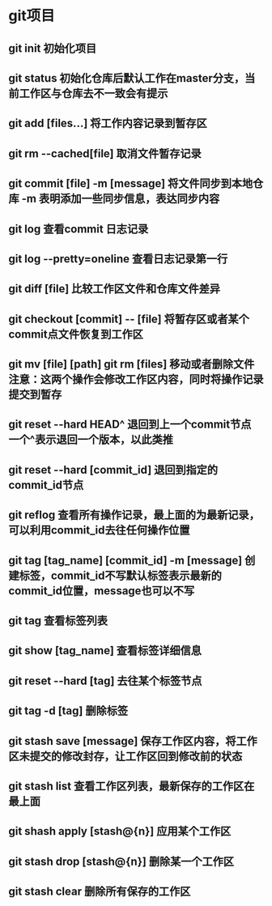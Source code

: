 # git项目

## git init 初始化项目

## git status 初始化仓库后默认工作在master分支，当前工作区与仓库去不一致会有提示
## git add [files...] 将工作内容记录到暂存区
## git rm --cached[file] 取消文件暂存记录
## git commit [file] -m [message] 将文件同步到本地仓库  -m 表明添加一些同步信息，表达同步内容
## git log 查看commit 日志记录
## git log --pretty=oneline  查看日志记录第一行
## git diff [file] 比较工作区文件和仓库文件差异
## git checkout [commit] -- [file] 将暂存区或者某个commit点文件恢复到工作区
## git mv [file] [path]    git rm [files]  移动或者删除文件  注意：这两个操作会修改工作区内容，同时将操作记录提交到暂存
## git reset --hard HEAD^ 退回到上一个commit节点  一个^表示退回一个版本，以此类推
## git reset --hard [commit_id] 退回到指定的commit_id节点
## git reflog 查看所有操作记录，最上面的为最新记录，可以利用commit_id去往任何操作位置
## git tag [tag_name] [commit_id] -m [message] 创建标签，commit_id不写默认标签表示最新的commit_id位置，message也可以不写
## git tag 查看标签列表 
## git show [tag_name] 查看标签详细信息
## git reset --hard [tag] 去往某个标签节点
## git tag -d [tag]  删除标签
## git stash save [message] 保存工作区内容，将工作区未提交的修改封存，让工作区回到修改前的状态
## git stash list 查看工作区列表，最新保存的工作区在最上面
## git shash apply [stash@{n}] 应用某个工作区
## git stash drop [stash@{n}] 删除某一个工作区
## git stash clear 删除所有保存的工作区